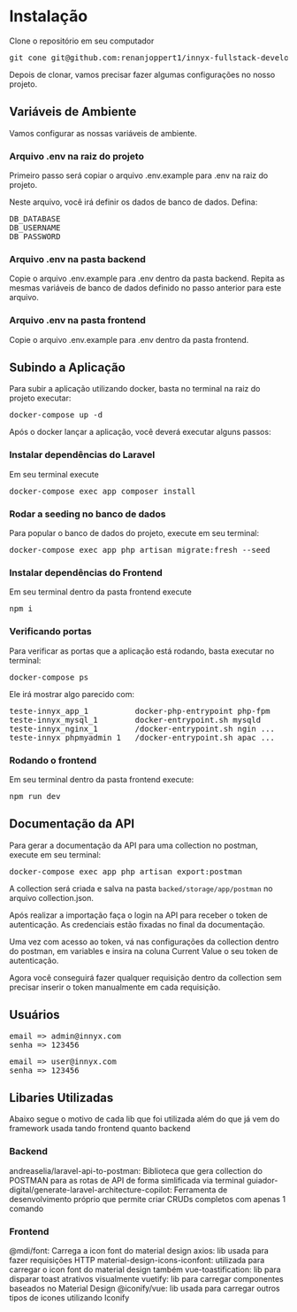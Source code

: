 # Instalação
Clone o repositório em seu computador
<pre>
git cone git@github.com:renanjoppert1/innyx-fullstack-developer-test.git
</pre>

Depois de clonar, vamos precisar fazer algumas configurações no nosso projeto.

## Variáveis de Ambiente

Vamos configurar as nossas variáveis de ambiente. 

### Arquivo .env na raiz do projeto
Primeiro passo será copiar o arquivo .env.example para .env na raiz do projeto. 

Neste arquivo, você irá definir os dados de banco de dados. Defina:
<pre>
DB_DATABASE
DB_USERNAME
DB_PASSWORD
</pre>

### Arquivo .env na pasta backend
Copie o arquivo .env.example para .env dentro da pasta backend. Repita as mesmas variáveis de banco de dados definido no passo anterior para este arquivo. 

### Arquivo .env na pasta frontend
Copie o arquivo .env.example para .env dentro da pasta frontend.

## Subindo a Aplicação
Para subir a aplicação utilizando docker, basta no terminal na raiz do projeto executar:
<pre>
docker-compose up -d
</pre>

Após o docker lançar a aplicação, você deverá executar alguns passos:

### Instalar dependências do Laravel
Em seu terminal execute
<pre>
docker-compose exec app composer install
</pre>

### Rodar a seeding no banco de dados
Para popular o banco de dados do projeto, execute em seu terminal:
<pre>
docker-compose exec app php artisan migrate:fresh --seed
</pre>

### Instalar dependências do Frontend
Em seu terminal dentro da pasta frontend execute
<pre>
npm i
</pre>

### Verificando portas
Para verificar as portas que a aplicação está rodando, basta executar no terminal:
<pre>
docker-compose ps
</pre>

Ele irá mostrar algo parecido com:
<pre>
teste-innyx_app_1          docker-php-entrypoint php-fpm    Up      9000/tcp                                             
teste-innyx_mysql_1        docker-entrypoint.sh mysqld      Up      0.0.0.0:32780->3306/tcp,:::32780->3306/tcp, 33060/tcp
teste-innyx_nginx_1        /docker-entrypoint.sh ngin ...   Up      0.0.0.0:32771->80/tcp,:::32771->80/tcp               
teste-innyx_phpmyadmin_1   /docker-entrypoint.sh apac ...   Up      0.0.0.0:32781->80/tcp,:::32781->80/tcp  
</pre>

### Rodando o frontend
Em seu terminal dentro da pasta frontend execute:
<pre>
npm run dev
</pre>


## Documentação da API

Para gerar a documentação da API para uma collection no postman, execute em seu terminal:
<pre>
docker-compose exec app php artisan export:postman
</pre>

A collection será criada e salva na pasta `backed/storage/app/postman` no arquivo collection.json. 

Após realizar a importação faça o login na API para receber o token de autenticação. As credenciais estão fixadas no final da documentação.

Uma vez com acesso ao token, vá nas configurações da collection dentro do postman, em variables e  insira na coluna Current Value o seu token de autenticação. 

Agora você conseguirá fazer qualquer requisição dentro da collection sem precisar inserir o token manualmente em cada requisição. 

## Usuários
<pre>
email => admin@innyx.com
senha => 123456
</pre>

<pre>
email => user@innyx.com
senha => 123456
</pre>

## Libaries Utilizadas
Abaixo segue o motivo de cada lib que foi utilizada além do que já vem do framework usada tando frontend quanto backend

### Backend
andreaselia/laravel-api-to-postman: Biblioteca que gera collection do POSTMAN para as rotas de API de forma simlificada via terminal
guiador-digital/generate-laravel-architecture-copilot: Ferramenta de desenvolvimento próprio que permite criar CRUDs completos com apenas 1 comando

### Frontend
@mdi/font: Carrega a icon font do material design
axios: lib usada para fazer requisições HTTP
material-design-icons-iconfont: utilizada para carregar o icon font do material design também
vue-toastification: lib para disparar toast atrativos visualmente
vuetify: lib para carregar componentes baseados no Material Design
@iconify/vue: lib usada para carregar outros tipos de icones utilizando Iconify
